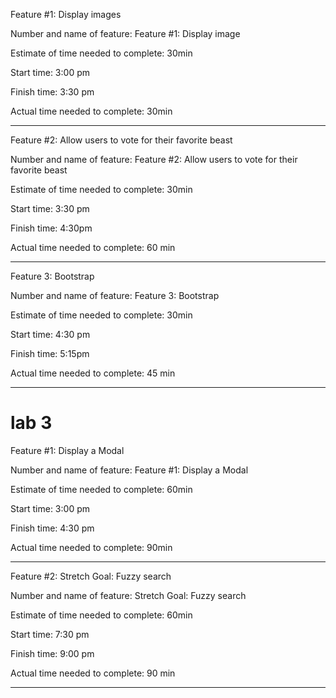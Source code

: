 Feature #1: Display images

Number and name of feature: Feature #1: Display image

Estimate of time needed to complete: 30min

Start time: 3:00 pm

Finish time: 3:30 pm

Actual time needed to complete: 30min


------------------------------------------------

Feature #2: Allow users to vote for their favorite beast

Number and name of feature: Feature #2: Allow users to vote for their favorite beast

Estimate of time needed to complete: 30min

Start time: 3:30 pm

Finish time: 4:30pm

Actual time needed to complete: 60 min

--------------------------------------------------

Feature 3: Bootstrap

Number and name of feature: Feature 3: Bootstrap

Estimate of time needed to complete: 30min

Start time: 4:30 pm

Finish time: 5:15pm

Actual time needed to complete: 45 min





---------------------------------------------------------
# lab 3




Feature #1: Display a Modal

Number and name of feature: Feature #1: Display a Modal

Estimate of time needed to complete: 60min

Start time: 3:00 pm

Finish time: 4:30 pm

Actual time needed to complete: 90min


------------------------------------------------

Feature #2: Stretch Goal: Fuzzy search

Number and name of feature: Stretch Goal: Fuzzy search

Estimate of time needed to complete: 60min

Start time: 7:30 pm

Finish time: 9:00 pm

Actual time needed to complete: 90 min

--------------------------------------------------
